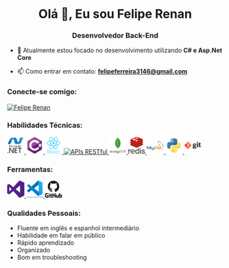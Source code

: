<h1 align="center">Olá 👋, Eu sou Felipe Renan</h1>
<h3 align="center">Desenvolvedor Back-End</h3>

- 🌱 Atualmente estou focado no desenvolvimento utilizando **C# e Asp.Net Core**

- 📫 Como entrar em contato: **felipeferreira3146@gmail.com**

<h3 align="left">Conecte-se comigo:</h3>
<p align="left">
  <a href="https://linkedin.com/in/felipe-renan-9a747a274" target="_blank">
    <img align="center" src="https://raw.githubusercontent.com/rahuldkjain/github-profile-readme-generator/master/src/images/icons/Social/linked-in-alt.svg" alt="Felipe Renan" height="30" width="40" />
  </a>
</p>

<h3 align="left">Habilidades Técnicas:</h3>
<p align="left"> 
  <a href="https://dotnet.microsoft.com/" target="_blank"> 
    <img src="https://raw.githubusercontent.com/devicons/devicon/master/icons/dot-net/dot-net-original-wordmark.svg" alt=".NET" width="40" height="40"/> 
  </a> 
  <a href="https://docs.microsoft.com/en-us/dotnet/csharp/" target="_blank"> 
    <img src="https://raw.githubusercontent.com/devicons/devicon/master/icons/csharp/csharp-original.svg" alt="C#" width="40" height="40"/> 
  </a> 
  <a href="https://reactjs.org/" target="_blank"> 
    <img src="https://raw.githubusercontent.com/devicons/devicon/master/icons/react/react-original-wordmark.svg" alt="React" width="40" height="40"/> 
  </a> 
  <a href="https://restfulapi.net/" target="_blank"> 
  <img src="https://img.icons8.com/ios-filled/50/000000/api.png" alt="APIs RESTful" width="40" height="40"/> 
  </a>
  <a href="https://www.mongodb.com/" target="_blank"> 
    <img src="https://raw.githubusercontent.com/devicons/devicon/master/icons/mongodb/mongodb-original-wordmark.svg" alt="MongoDB" width="40" height="40"/> 
  </a> 
  <a href="https://redis.io/" target="_blank"> 
    <img src="https://raw.githubusercontent.com/devicons/devicon/master/icons/redis/redis-original-wordmark.svg" alt="Redis" width="40" height="40"/> 
  </a> 
  <a href="https://www.mysql.com/" target="_blank"> 
    <img src="https://raw.githubusercontent.com/devicons/devicon/master/icons/mysql/mysql-original-wordmark.svg" alt="MySQL" width="40" height="40"/> 
  </a> 
  <a href="https://www.python.org/" target="_blank"> 
    <img src="https://raw.githubusercontent.com/devicons/devicon/master/icons/python/python-original.svg" alt="Python" width="40" height="40"/> 
  </a>
  <a href="https://git-scm.com/" target="_blank"> 
    <img src="https://raw.githubusercontent.com/devicons/devicon/master/icons/git/git-original-wordmark.svg" alt="Git" width="40" height="40"/> 
  </a>
</p>

<h3 align="left">Ferramentas:</h3>
<p align="left">
  <a href="https://visualstudio.microsoft.com/" target="_blank"> 
    <img src="https://raw.githubusercontent.com/devicons/devicon/master/icons/visualstudio/visualstudio-plain.svg" alt="Visual Studio" width="40" height="40"/> 
  </a> 
  <a href="https://code.visualstudio.com/" target="_blank"> 
    <img src="https://raw.githubusercontent.com/devicons/devicon/master/icons/vscode/vscode-original-wordmark.svg" alt="Visual Studio Code" width="40" height="40"/> 
  </a> 
  <a href="https://github.com/" target="_blank"> 
    <img src="https://raw.githubusercontent.com/devicons/devicon/master/icons/github/github-original-wordmark.svg" alt="GitHub" width="40" height="40"/> 
  </a>
</p>

<h3 align="left">Qualidades Pessoais:</h3>
<ul>
  <li>Fluente em inglês e espanhol intermediário</li>
  <li>Habilidade em falar em público</li>
  <li>Rápido aprendizado</li>
  <li>Organizado</li>
  <li>Bom em troubleshooting</li>
</ul>

